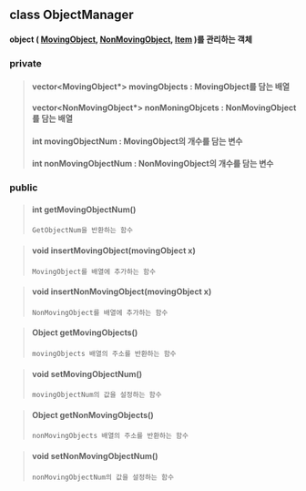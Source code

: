 ## class ObjectManager
#### object ( [MovingObject](MovingObject.md), [NonMovingObject](NonmovingObject.md), [Item](Item.md) )를 관리하는 객체

### private
> #### vector<MovingObject*> movingObjects : MovingObject를 담는 배열
> #### vector<NonMovingObject*> nonMoningObjcets : NonMovingObject를 담는 배열
> #### int movingObjectNum : MovingObject의 개수를 담는 변수
> #### int nonMovingObjectNum : NonMovingObject의 개수를 담는 변수

### public


> #### int getMovingObjectNum()
>     GetObjectNum을 반환하는 함수

> #### void insertMovingObject(movingObject x)
>     MovingObject를 배열에 추가하는 함수

> #### void insertNonMovingObject(movingObject x)
>     NonMovingObject를 배열에 추가하는 함수

> #### Object getMovingObjects()
>     movingObjects 배열의 주소를 반환하는 함수

> #### void setMovingObjectNum()
>     movingObjectNum의 값을 설정하는 함수

> #### Object getNonMovingObjects()
>     nonMovingObjects 배열의 주소를 반환하는 함수

> #### void setNonMovingObjectNum()
>     nonMovingObjectNum의 값을 설정하는 함수

